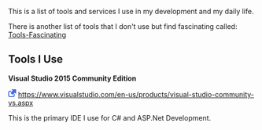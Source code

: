 This is a list of tools and services I use in my development and my daily life.

There is another list of tools that I don't use but find fascinating called: 
[Tools-Fascinating](https://github.com/Programazing/Resources/blob/master/Tools-Fascinating.md)

## Tools I Use

**Visual Studio 2015 Community Edition**

![Link](https://github.com/Programazing/Resources/blob/master/images/icons/link.png) https://www.visualstudio.com/en-us/products/visual-studio-community-vs.aspx

This is the primary IDE I use for C# and ASP.Net Development. 
